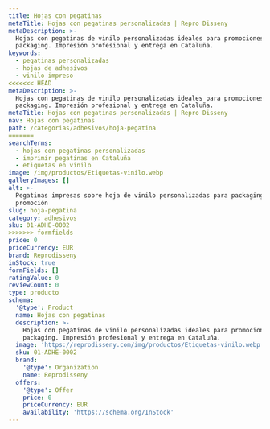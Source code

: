 ```yaml
---
title: Hojas con pegatinas
metaTitle: Hojas con pegatinas personalizadas | Repro Disseny
metaDescription: >-
  Hojas con pegatinas de vinilo personalizadas ideales para promociones y
  packaging. Impresión profesional y entrega en Cataluña.
keywords:
  - pegatinas personalizadas
  - hojas de adhesivos
  - vinilo impreso
<<<<<<< HEAD
metaDescription: >-
  Hojas con pegatinas de vinilo personalizadas ideales para promociones y
  packaging. Impresión profesional y entrega en Cataluña.
metaTitle: Hojas con pegatinas personalizadas | Repro Disseny
nav: Hojas con pegatinas
path: /categorias/adhesivos/hoja-pegatina
=======
searchTerms:
  - hojas con pegatinas personalizadas
  - imprimir pegatinas en Cataluña
  - etiquetas en vinilo
image: /img/productos/Etiquetas-vinilo.webp
galleryImages: []
alt: >-
  Pegatinas impresas sobre hoja de vinilo personalizadas para packaging y
  promoción
slug: hoja-pegatina
category: adhesivos
sku: 01-ADHE-0002
>>>>>>> formfields
price: 0
priceCurrency: EUR
brand: Reprodisseny
inStock: true
formFields: []
ratingValue: 0
reviewCount: 0
type: producto
schema:
  '@type': Product
  name: Hojas con pegatinas
  description: >-
    Hojas con pegatinas de vinilo personalizadas ideales para promociones y
    packaging. Impresión profesional y entrega en Cataluña.
  image: 'https://reprodisseny.com/img/productos/Etiquetas-vinilo.webp'
  sku: 01-ADHE-0002
  brand:
    '@type': Organization
    name: Reprodisseny
  offers:
    '@type': Offer
    price: 0
    priceCurrency: EUR
    availability: 'https://schema.org/InStock'
---
```


